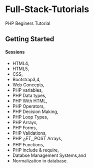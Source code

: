 # Full-Stack-Tutorials

PHP Beginers Tutorial

## Getting Started

#### Sessions
- HTML4,
- HTML5,
- CSS,
- Bootstrap3,4,
- Web Concepts,
- PHP variables,
- PHP Data types,
- PHP With HTML, 
- PHP Operators,
- PHP Decision Making,
- PHP Loop Types,
- PHP Arrays,
- PHP Forms,
- PHP Validations, 
- PHP $_GET,$_POST Arrays,
- PHP Functions,
- PHP include & require,
- Databse Management Systems,and
- Normalization in database.

